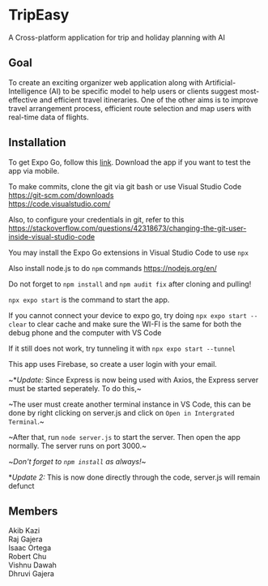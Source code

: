 # TripEasy

A Cross-platform application for trip and holiday planning with AI

## Goal

To create an exciting organizer web application along with Artificial-Intelligence (AI) to be specific model to help users or clients suggest most-effective and efficient travel itineraries. One of the other aims is to improve travel arrangement process, efficient route selection and map users with real-time data of flights.

## Installation

To get Expo Go, follow this [link](https://docs.expo.dev/get-started/installation/). Download the app if you want to test the app via mobile.

To make commits, clone the git via git bash or use Visual Studio Code \
https://git-scm.com/downloads \
https://code.visualstudio.com/

Also, to configure your credentials in git, refer to this \
https://stackoverflow.com/questions/42318673/changing-the-git-user-inside-visual-studio-code

You may install the Expo Go extensions in Visual Studio Code to use `npx`

Also install node.js to do `npm` commands https://nodejs.org/en/

Do not forget to `npm install` and `npm audit fix` after cloning and pulling!

`npx expo start` is the command to start the app.

If you cannot connect your device to expo go, try doing `npx expo start --clear` to clear cache and make sure the WI-FI is the same for both the debug phone and the computer with VS Code

If it still does not work, try tunneling it with `npx expo start --tunnel`

This app uses Firebase, so create a user login with your email.

~**Update:* Since Express is now being used with Axios, the Express server must be started seperately. To do this,~

~The user must create another terminal instance in VS Code, this can be done by right clicking on server.js and click on `Open in Intergrated Terminal`.~

~After that, run `node server.js` to start the server. Then open the app normally. The server runs on port 3000.~

~*Don't forget to `npm install` as always!*~

**Update 2:* This is now done directly through the code, server.js will remain defunct

## Members

Akib Kazi\
Raj Gajera \
Isaac Ortega \
Robert Chu \
Vishnu Dawah \
Dhruvi Gajera 
